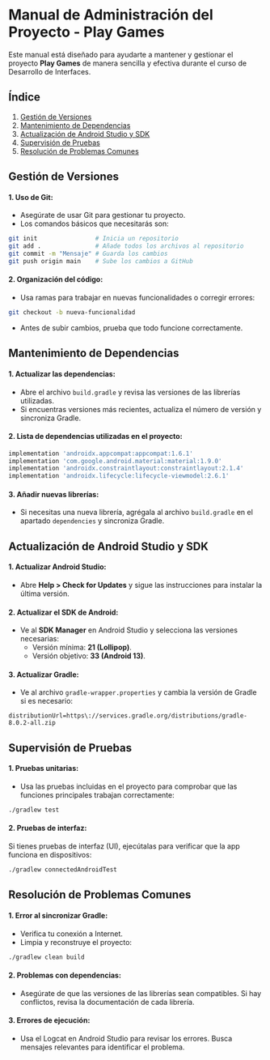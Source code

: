 # Manual de Administración del Proyecto - Play Games
Este manual está diseñado para ayudarte a mantener y gestionar el proyecto **Play Games** de manera sencilla y efectiva durante el curso de Desarrollo de Interfaces.

## Índice
1. [Gestión de Versiones](#gestión-de-versiones)
2. [Mantenimiento de Dependencias](#mantenimiento-de-dependencias)
3. [Actualización de Android Studio y SDK](#actualización-de-android-studio-y-sdk)
4. [Supervisión de Pruebas](#supervisión-de-pruebas)
5. [Resolución de Problemas Comunes](#resolución-de-problemas-comunes)
   
## Gestión de Versiones
#### 1. Uso de Git:
- Asegúrate de usar Git para gestionar tu proyecto.
- Los comandos básicos que necesitarás son:
````bash
git init                # Inicia un repositorio
git add .               # Añade todos los archivos al repositorio
git commit -m "Mensaje" # Guarda los cambios
git push origin main    # Sube los cambios a GitHub
````

#### 2. Organización del código:
- Usa ramas para trabajar en nuevas funcionalidades o corregir errores:
````bash
git checkout -b nueva-funcionalidad
````
- Antes de subir cambios, prueba que todo funcione correctamente.

## Mantenimiento de Dependencias
#### 1. Actualizar las dependencias:
- Abre el archivo `build.gradle` y revisa las versiones de las librerías utilizadas.
- Si encuentras versiones más recientes, actualiza el número de versión y sincroniza Gradle.
#### 2. Lista de dependencias utilizadas en el proyecto:

````gradle
implementation 'androidx.appcompat:appcompat:1.6.1'
implementation 'com.google.android.material:material:1.9.0'
implementation 'androidx.constraintlayout:constraintlayout:2.1.4'
implementation 'androidx.lifecycle:lifecycle-viewmodel:2.6.1'
````

#### 3. Añadir nuevas librerías:
- Si necesitas una nueva librería, agrégala al archivo `build.gradle` en el apartado `dependencies` y sincroniza Gradle.

## Actualización de Android Studio y SDK
#### 1. Actualizar Android Studio:
- Abre **Help > Check for Updates** y sigue las instrucciones para instalar la última versión.
#### 2. Actualizar el SDK de Android:
- Ve al **SDK Manager** en Android Studio y selecciona las versiones necesarias:
   - Versión mínima: **21 (Lollipop)**.
   - Versión objetivo: **33 (Android 13)**.
#### 3. Actualizar Gradle:
- Ve al archivo `gradle-wrapper.properties` y cambia la versión de Gradle si es necesario:
````properties
distributionUrl=https\://services.gradle.org/distributions/gradle-8.0.2-all.zip
````
## Supervisión de Pruebas
#### 1. Pruebas unitarias:
- Usa las pruebas incluidas en el proyecto para comprobar que las funciones principales trabajan correctamente:
````bash
./gradlew test
````
#### 2. Pruebas de interfaz:

Si tienes pruebas de interfaz (UI), ejecútalas para verificar que la app funciona en dispositivos:
````bash
./gradlew connectedAndroidTest
````
## Resolución de Problemas Comunes
#### 1. Error al sincronizar Gradle:
- Verifica tu conexión a Internet.
- Limpia y reconstruye el proyecto:
````bash
./gradlew clean build
````
#### 2. Problemas con dependencias:
- Asegúrate de que las versiones de las librerías sean compatibles. Si hay conflictos, revisa la documentación de cada librería.

#### 3. Errores de ejecución:
- Usa el Logcat en Android Studio para revisar los errores. Busca mensajes relevantes para identificar el problema.
